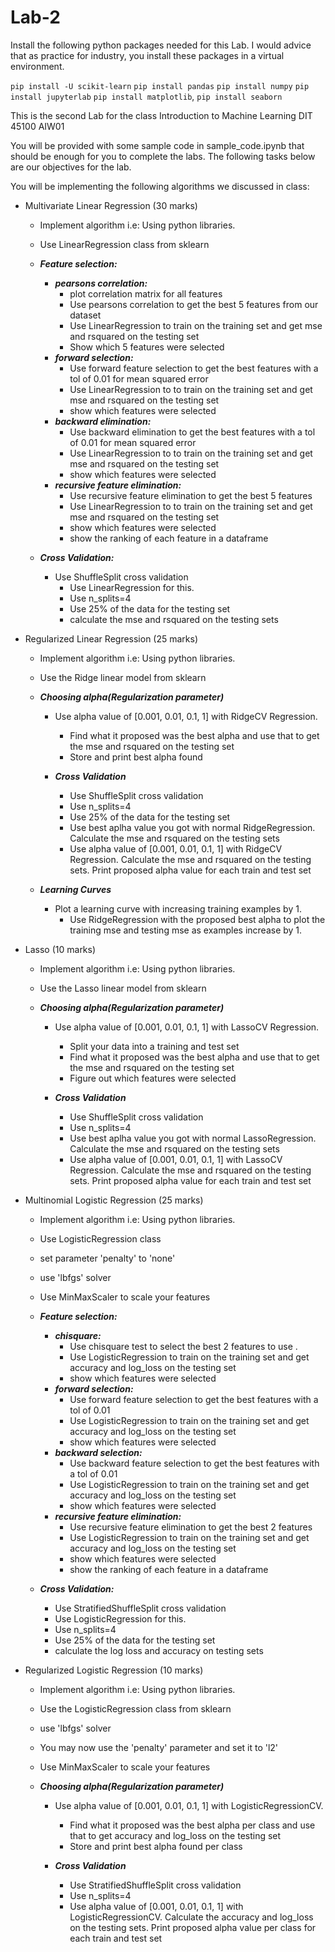 # Lab-2
Install the following python packages needed for this Lab. I would advice that as practice for industry, you install these packages in a virtual environment.

`pip install -U scikit-learn` `pip install pandas` `pip install numpy` `pip install jupyterlab` `pip install matplotlib`, `pip install seaborn`

This is the second Lab for the class Introduction to Machine Learning DIT 45100 AIW01

You will be provided with some sample code in sample_code.ipynb that should be enough for you to complete the labs. The following tasks below are our objectives for the lab.

You will be implementing the following algorithms we discussed in class:

- Multivariate Linear Regression (30 marks)
  - Implement algorithm i.e: Using python libraries.
  
  - Use LinearRegression class from sklearn
  - ***Feature selection:***
       - ***pearsons correlation:*** 
         - plot correlation matrix for all features
         - Use pearsons correlation to get the best 5 features from our dataset
         - Use LinearRegression to train on the training set and get mse and rsquared on the testing set
         - Show which 5 features were selected
       - ***forward selection:*** 
         - Use forward feature selection to get the best features with a tol of 0.01 for mean squared error
         - Use LinearRegression to to train on the training set and get mse and rsquared on the testing set
         - show which features were selected 
       - ***backward elimination:***
         - Use backward elimination to get the best features with a tol of 0.01 for mean squared error
         - Use LinearRegression to to train on the training set and get mse and rsquared on the testing set
         - show which features were selected
       - ***recursive feature elimination:***
         - Use recursive feature elimination to get the best 5 features
         - Use LinearRegression to to train on the training set and get mse and rsquared on the testing set
         - show which features were selected
         - show the ranking of each feature in a dataframe
        
  - ***Cross Validation:***
       - Use ShuffleSplit cross validation
         - Use LinearRegression for this.
         - Use n_splits=4
         - Use 25% of the data for the testing set
         - calculate the mse and rsquared on the testing sets

- Regularized Linear Regression (25 marks)
  - Implement algorithm i.e: Using python libraries.
  
  - Use the Ridge linear model from sklearn
   
   - ***Choosing alpha(Regularization parameter)***
       - Use alpha value of [0.001, 0.01, 0.1, 1] with RidgeCV Regression.
         - Find what it proposed was the best alpha and use that to get the mse and rsquared on the testing set
         - Store and print best alpha found
        
       - ***Cross Validation***
         - Use ShuffleSplit cross validation
         - Use n_splits=4
         - Use 25% of the data for the testing set
         - Use best aplha value you got with normal RidgeRegression. Calculate the mse and rsquared on the testing sets
         - Use alpha value of [0.001, 0.01, 0.1, 1] with RidgeCV Regression. Calculate the mse and rsquared on the testing sets. Print proposed alpha value for each              train and test set
     
   - ***Learning Curves***
     - Plot a learning curve with increasing training examples by 1.
       - Use RidgeRegression with the proposed best alpha to plot the training mse and testing mse as examples increase by 1.
       
- Lasso (10 marks)
  - Implement algorithm i.e: Using python libraries.
  - Use the Lasso linear model from sklearn
   
   - ***Choosing alpha(Regularization parameter)***
       - Use alpha value of [0.001, 0.01, 0.1, 1] with LassoCV Regression.
         - Split your data into a training and test set
         - Find what it proposed was the best alpha and use that to get the mse and rsquared on the testing set
         - Figure out which features were selected
        
       - ***Cross Validation***
         - Use ShuffleSplit cross validation
         - Use n_splits=4
         - Use best aplha value you got with normal LassoRegression. Calculate the mse and rsquared on the testing sets
         - Use alpha value of [0.001, 0.01, 0.1, 1] with LassoCV Regression. Calculate the mse and rsquared on the testing sets. Print proposed alpha value for each              train and test set
         
- Multinomial Logistic Regression (25 marks)
  
  - Implement algorithm i.e: Using python libraries.
  - Use LogisticRegression class 
  - set parameter 'penalty' to 'none'
  - use 'lbfgs' solver
  - Use MinMaxScaler to scale your features
  - ***Feature selection:***       
      - ***chisquare:*** 
        - Use chisquare test to select the best 2 features to use .
        - Use LogisticRegression to train on the training set and get accuracy and log_loss on the testing set
        - show which features were selected
      - ***forward selection:***
        - Use forward feature selection to get the best features with a tol of 0.01
        - Use LogisticRegression to train on the training set and get accuracy and log_loss on the testing set
        - show which features were selected
      - ***backward selection:***
        - Use backward feature selection to get the best features with a tol of 0.01
        - Use LogisticRegression to train on the training set and get accuracy and log_loss on the testing set
        - show which features were selected
       - ***recursive feature elimination:***
         - Use recursive feature elimination to get the best 2 features
         - Use LogisticRegression to train on the training set and get accuracy and log_loss on the testing set
         - show which features were selected
         - show the ranking of each feature in a dataframe
         
  - ***Cross Validation:***
       - Use StratifiedShuffleSplit cross validation
       - Use LogisticRegression for this.
       - Use n_splits=4
       - Use 25% of the data for the testing set
       - calculate the log loss and accuracy on testing sets

- Regularized Logistic Regression (10 marks)
   - Implement algorithm i.e: Using python libraries.
   - Use the LogisticRegression class from sklearn
   - use 'lbfgs' solver
   - You may now use the 'penalty' parameter and set it to 'l2'
   - Use MinMaxScaler to scale your features
   
   - ***Choosing alpha(Regularization parameter)***
       - Use alpha value of [0.001, 0.01, 0.1, 1] with LogisticRegressionCV.         
         - Find what it proposed was the best alpha per class and use that to get accuracy and log_loss on the testing set
         - Store and print best alpha found per class
         
       - ***Cross Validation***
         - Use StratifiedShuffleSplit cross validation
         - Use n_splits=4
         - Use alpha value of [0.001, 0.01, 0.1, 1] with LogisticRegressionCV. Calculate the  accuracy and log_loss on the testing sets. Print proposed alpha value per class for each train and test set
     


